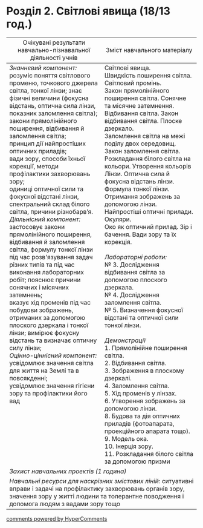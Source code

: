 <div id="hypercomments_widget" class="js-hypercomments-widget invisible"></div>

# Розділ 2. Світлові явища (18/13 год.)

<table>
  <tr>
    <td width="50%" align="center">Очікувані результати навчально-пізнавальної діяльності учнів</td>
    <td width="50%" align="center">Зміст навчального матеріалу</td>
  </tr>
<tbody>
  <tr>
    <td width="50%" style="vertical-align:top !important;">
      <i>Знаннєвий компонент:</i><br>
      розуміє поняття світлового променю, точкового джерела світла, тонкої лінзи; знає фізичні величини (фокусна відстань, оптична сила лінзи, показник заломлення світла); закони прямолінійного поширення, відбивання й заломлення світла; <br>
      принцип дії найпростіших оптичних приладів; <br>
      вади зору, способи їхньої корекції, методи профілактики захворювань зору; <br>
      одиниці оптичної сили та фокусної відстані лінзи, спектральний склад білого світла, причини різнобарв’я.<br>
      <i>Діяльнісний компонент:</i><br>
      застосовує закони прямолінійного поширення, відбивання й заломлення світла, формулу тонкої лінзи під час розв'язування задач різних типів та під час виконання лабораторних робіт; пояснює причини сонячних i місячних затемнень; <br>
      вказує хід променів під час побудови зображень, отриманих за допомогою плоского дзеркала і тонкої лінзи; вимірює фокусну відстань та визначає оптичну силу лінзи;<br>
      <i>Оцінно-ціннісний компонент:</i><br>
      усвідомлює значення світла для життя на Землі та в повсякденні; <br>
      усвідомлює значення гігієни зору та профілактики його вад
    </td>
    <td width="50%" style="vertical-align:top !important;">
      Світлові явища. <br>
      Швидкість поширення світла. <br>
      Світловий промінь. <br>
      Закон прямолінійного поширення світла. Сонячне та місячне затемнення.<br>
      Відбивання світла. Закон відбивання світла. Плоске дзеркало.<br>
      Заломлення світла на межі поділу двох середовищ. Закон заломлення світла. <br>
      Розкладання білого світла на кольори. Утворення кольорів<br>
      Лінзи. Оптична сила й фокусна відстань лінзи. Формула тонкої лінзи. Отримання зображень за допомогою лінзи. <br>
      Найпростіші оптичні прилади. Окуляри. <br>
      Око як оптичний прилад. Зір і бачення. Вади зору та їх корекція. <br>
      <br>
      <i>Лабораторні роботи:</i><br>
      № 3. Дослідження відбивання світла за допомогою плоского дзеркала. <br>
      № 4. Дослідження заломлення світла. <br>
      № 5. Визначення фокусної відстані та оптичної сили тонкої лінзи. <br>
      <br>
      <i>Демонстрації</i><br>
      1. Прямолінійне поширення світла. <br>
      2. Відбивання світла. <br>
      3. Зображення в плоскому дзеркалі. <br>
      4. Заломлення світла. <br>
      5. Хід променів у лінзах. <br>
      6. Утворення зображень за допомогою лінзи. <br>
      8. Будова та дія оптичних приладів (фотоапарата, проекційного апарата тощо).  <br>
      9. Модель ока. <br>
      10. Інерція зору.  <br>
      11. Розкладання білого світла за допомогою призми
    </td>
    </tr>
      <tr>
    <td colspan="2" width="100%"><i>Захист навчальних проектів (1 година)</i></td>
  </tr>
    <tr>
    <td colspan="2" width="100%" style="vertical-align:top !important;">
      <i>Навчальні ресурси для наскрізних змістових ліній:</i> ситуативні вправи і задачі на профілактику захворювань органів зору, значення зору у житті людини та толерантне поводження і допомога людям з вадами зору тощо 
    </td>
  </tr>
</tbody>
</table> 



<div class="js-hypercomments-container">
<a href="http://hypercomments.com" class="hc-link" title="comments widget">comments powered by HyperComments</a>
</div>
